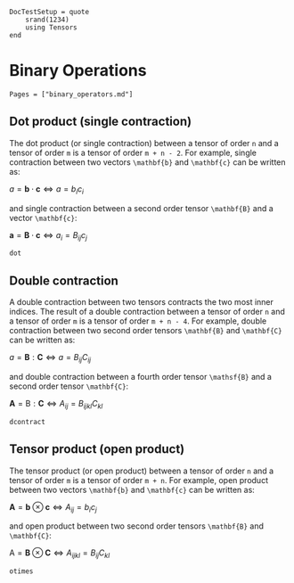 ```@meta
DocTestSetup = quote
    srand(1234)
    using Tensors
end
```

# Binary Operations

```@index
Pages = ["binary_operators.md"]
```

## Dot product (single contraction)

The dot product (or single contraction) between a tensor of order `n` and a tensor of order `m` is a tensor of order `m + n - 2`. For example, single contraction between two vectors ``\mathbf{b}`` and ``\mathbf{c}`` can be written as:

$a = \mathbf{b} \cdot \mathbf{c} \Leftrightarrow a = b_i c_i$

and single contraction between a second order tensor ``\mathbf{B}`` and a vector ``\mathbf{c}``:

$\mathbf{a} = \mathbf{B} \cdot \mathbf{c} \Leftrightarrow a_i = B_{ij} c_j$

```@docs
dot
```

## Double contraction

A double contraction between two tensors contracts the two most inner indices. The result of a double contraction between a tensor of order `n` and a tensor of order `m` is a tensor of order `m + n - 4`. For example, double contraction between two second order tensors ``\mathbf{B}`` and ``\mathbf{C}`` can be written as:

$a = \mathbf{B} : \mathbf{C} \Leftrightarrow a = B_{ij} C_{ij}$

and double contraction between a fourth order tensor ``\mathsf{B}`` and a second order tensor ``\mathbf{C}``:

$\mathbf{A} = \mathsf{B} : \mathbf{C} \Leftrightarrow A_{ij} = B_{ijkl} C_{kl}$

```@docs
dcontract
```

## Tensor product (open product)

The tensor product (or open product) between a tensor of order `n` and a tensor of order `m` is a tensor of order `m + n`.  For example, open product between two vectors ``\mathbf{b}`` and ``\mathbf{c}`` can be written as:

$\mathbf{A} = \mathbf{b} \otimes \mathbf{c} \Leftrightarrow A_{ij} = b_i c_j$

and open product between two second order tensors ``\mathbf{B}`` and ``\mathbf{C}``:

$\mathsf{A} = \mathbf{B} \otimes \mathbf{C} \Leftrightarrow A_{ijkl} = B_{ij} C_{kl}$

```@docs
otimes
```
